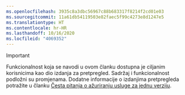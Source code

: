 ```yaml
---
ms.openlocfilehash: 3935c8a3dbc56967c88b683317f8214f2cd01e03
ms.sourcegitcommit: 11a61db54119503e82faec5f99c4273e8d1247e5
ms.translationtype: HT
ms.contentlocale: hr-HR
ms.lasthandoff: 10/16/2020
ms.locfileid: "4069352"
---
```

> [!IMPORTANT]
> Funkcionalnost koja se navodi u ovom članku dostupna je ciljanim korisnicima kao dio izdanja za pretpregled. Sadržaj i funkcionalnost podložni su promjenama. Dodatne informacije o izdanjima pretpregleda potražite u članku [Česta pitanja o ažuriranju usluge za jednu verziju](https://docs.microsoft.com/dynamics365/unified-operations/fin-and-ops/get-started/one-version).
